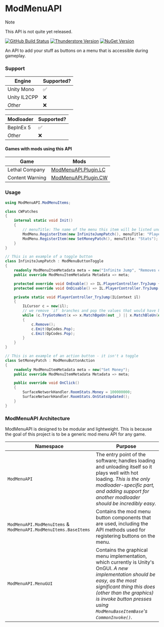 # ModMenuAPI

> [!NOTE]  
> This API is not quite yet released.

[![GitHub Build Status](https://img.shields.io/github/actions/workflow/status/Hamunii/ModMenuAPI/build.yml?style=for-the-badge&logo=github)](https://github.com/Hamunii/ModMenuAPI/blob/main/.github/workflows/build.yml)
[![Thunderstore Version](https://img.shields.io/thunderstore/v/Hamunii/ModMenuAPI?style=for-the-badge&logo=thunderstore&logoColor=white)](https://thunderstore.io/c/lethal-company/p/Hamunii/ModMenuAPI/)
[![NuGet Version](https://img.shields.io/nuget/v/Hamunii.ModMenuAPI?style=for-the-badge&logo=nuget)](https://www.nuget.org/packages/Hamunii.ModMenuAPI)

An API to add your stuff as buttons on a menu that is accessible during gameplay.

### Support

| Engine       | Supported? |
|--------------|----|
| Unity Mono   | ✅ |
| Unity IL2CPP | ❌ |
| *Other*      | ❌ |

| Modloader    | Supported? |
|--------------|----|
| BepInEx 5    | ✅ |
| *Other*      | ❌ |

#### Games with mods using this API

| Game | Mods |
|------|------|
| Lethal Company | [ModMenuAPI.Plugin.LC](/ModMenuAPI.Plugin/LethalCompany/) |
| Content Warning | [ModMenuAPI.Plugin.CW](/ModMenuAPI.Plugin/ContentWarning/) |

### Usage

```cs
using ModMenuAPI.ModMenuItems;

class CWPatches
{
    internal static void Init()
    {
        // menuTitle: The name of the menu this item will be listed under.
        ModMenu.RegisterItem(new InfiniteJumpPatch(), menuTitle: "Player");
        ModMenu.RegisterItem(new SetMoneyPatch(), menuTitle: "Stats");
    }
}

// This is an example of a toggle button
class InfiniteJumpPatch : ModMenuButtonToggle
{
    readonly ModMenuItemMetadata meta = new("Infinite Jump", "Removes check for touching ground when jumping.");
    public override ModMenuItemMetadata Metadata => meta;

    protected override void OnEnable() => IL.PlayerController.TryJump += PlayerController_TryJump;
    protected override void OnDisable() => IL.PlayerController.TryJump -= PlayerController_TryJump;

    private static void PlayerController_TryJump(ILContext il)
    {
        ILCursor c = new(il);
        // we remove `if` branches and pop the values that would have been popped
        while (c.TryGotoNext(x => x.MatchBgeUn(out _) || x.MatchBleUn(out _)))
        {
            c.Remove();
            c.Emit(OpCodes.Pop);
            c.Emit(OpCodes.Pop);
        }
    }
}

// This is an example of an action button - it isn't a toggle
class SetMoneyPatch : ModMenuButtonAction
{
    readonly ModMenuItemMetadata meta = new("Set Money");
    public override ModMenuItemMetadata Metadata => meta;

    public override void OnClick()
    {
        SurfaceNetworkHandler.RoomStats.Money = 100000000;
        SurfaceNetworkHandler.RoomStats.OnStatsUpdated();
    }
}
```

### ModMenuAPI Architecture

ModMenuAPI is designed to be modular and lightweight. This is because the goal of this project is to be a generic mod menu API for any game.

| Namespace | Purpose |
|-|-|
| `ModMenuAPI` | The entry point of the software; handles loading and unloading itself so it plays well with hot loading. *This is the only modloader-specific part, and adding support for another modloader should be incredibly easy.* |
| `ModMenuAPI.ModMenuItems` & `ModMenuAPI.ModMenuItems.BaseItems` | Contains the mod menu button components that are used, including the API methods used for registering buttons on the menu. |
| `ModMenuAPI.MenuGUI` | Contains the graphical menu implementation, which currently is Unity's OnGUI. *A new implementation should be easy, as the most significant thing this does (other than the graphics) is invoke button presses using `ModMenuBaseItemBase`'s `CommonInvoke()`.* |
